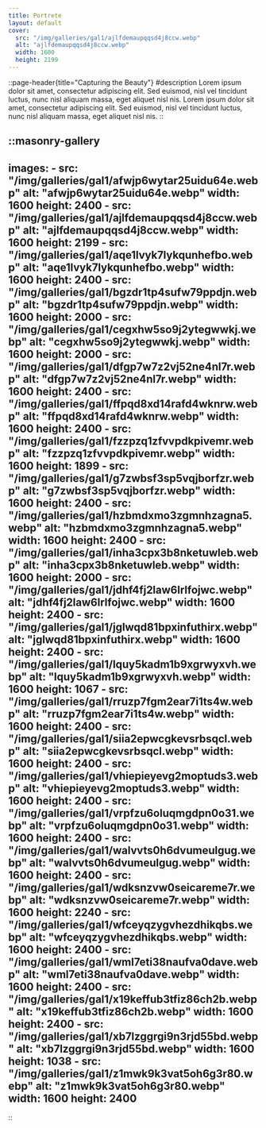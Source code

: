 ```yaml
---
title: Portrete
layout: default
cover: 
  src: "/img/galleries/gal1/ajlfdemaupqqsd4j8ccw.webp"
  alt: "ajlfdemaupqqsd4j8ccw.webp"
  width: 1600
  height: 2199
---
```


::page-header{title="Capturing the Beauty"}
#description
Lorem ipsum dolor sit amet, consectetur adipiscing elit. Sed euismod, nisl vel tincidunt luctus, nunc nisl aliquam massa, eget aliquet nisl nis. Lorem ipsum dolor sit amet, consectetur adipiscing elit. Sed euismod, nisl vel tincidunt luctus, nunc nisl aliquam massa, eget aliquet nisl nis.
::

::masonry-gallery
---
  images:
    - src: "/img/galleries/gal1/afwjp6wytar25uidu64e.webp"
      alt: "afwjp6wytar25uidu64e.webp"
      width: 1600
      height: 2400
    - src: "/img/galleries/gal1/ajlfdemaupqqsd4j8ccw.webp"
      alt: "ajlfdemaupqqsd4j8ccw.webp"
      width: 1600
      height: 2199
    - src: "/img/galleries/gal1/aqe1lvyk7lykqunhefbo.webp"
      alt: "aqe1lvyk7lykqunhefbo.webp"
      width: 1600
      height: 2400
    - src: "/img/galleries/gal1/bgzdr1tp4sufw79ppdjn.webp"
      alt: "bgzdr1tp4sufw79ppdjn.webp"
      width: 1600
      height: 2000
    - src: "/img/galleries/gal1/cegxhw5so9j2ytegwwkj.webp"
      alt: "cegxhw5so9j2ytegwwkj.webp"
      width: 1600
      height: 2000
    - src: "/img/galleries/gal1/dfgp7w7z2vj52ne4nl7r.webp"
      alt: "dfgp7w7z2vj52ne4nl7r.webp"
      width: 1600
      height: 2400
    - src: "/img/galleries/gal1/ffpqd8xd14rafd4wknrw.webp"
      alt: "ffpqd8xd14rafd4wknrw.webp"
      width: 1600
      height: 2400
    - src: "/img/galleries/gal1/fzzpzq1zfvvpdkpivemr.webp"
      alt: "fzzpzq1zfvvpdkpivemr.webp"
      width: 1600
      height: 1899
    - src: "/img/galleries/gal1/g7zwbsf3sp5vqjborfzr.webp"
      alt: "g7zwbsf3sp5vqjborfzr.webp"
      width: 1600
      height: 2400
    - src: "/img/galleries/gal1/hzbmdxmo3zgmnhzagna5.webp"
      alt: "hzbmdxmo3zgmnhzagna5.webp"
      width: 1600
      height: 2400
    - src: "/img/galleries/gal1/inha3cpx3b8nketuwleb.webp"
      alt: "inha3cpx3b8nketuwleb.webp"
      width: 1600
      height: 2000
    - src: "/img/galleries/gal1/jdhf4fj2law6lrlfojwc.webp"
      alt: "jdhf4fj2law6lrlfojwc.webp"
      width: 1600
      height: 2400
    - src: "/img/galleries/gal1/jglwqd81bpxinfuthirx.webp"
      alt: "jglwqd81bpxinfuthirx.webp"
      width: 1600
      height: 2400
    - src: "/img/galleries/gal1/lquy5kadm1b9xgrwyxvh.webp"
      alt: "lquy5kadm1b9xgrwyxvh.webp"
      width: 1600
      height: 1067
    - src: "/img/galleries/gal1/rruzp7fgm2ear7i1ts4w.webp"
      alt: "rruzp7fgm2ear7i1ts4w.webp"
      width: 1600
      height: 2400
    - src: "/img/galleries/gal1/siia2epwcgkevsrbsqcl.webp"
      alt: "siia2epwcgkevsrbsqcl.webp"
      width: 1600
      height: 2400
    - src: "/img/galleries/gal1/vhiepieyevg2moptuds3.webp"
      alt: "vhiepieyevg2moptuds3.webp"
      width: 1600
      height: 2400
    - src: "/img/galleries/gal1/vrpfzu6oluqmgdpn0o31.webp"
      alt: "vrpfzu6oluqmgdpn0o31.webp"
      width: 1600
      height: 2400
    - src: "/img/galleries/gal1/walvvts0h6dvumeulgug.webp"
      alt: "walvvts0h6dvumeulgug.webp"
      width: 1600
      height: 2400
    - src: "/img/galleries/gal1/wdksnzvw0seicareme7r.webp"
      alt: "wdksnzvw0seicareme7r.webp"
      width: 1600
      height: 2240
    - src: "/img/galleries/gal1/wfceyqzygvhezdhikqbs.webp"
      alt: "wfceyqzygvhezdhikqbs.webp"
      width: 1600
      height: 2400
    - src: "/img/galleries/gal1/wml7eti38naufva0dave.webp"
      alt: "wml7eti38naufva0dave.webp"
      width: 1600
      height: 2400
    - src: "/img/galleries/gal1/x19keffub3tfiz86ch2b.webp"
      alt: "x19keffub3tfiz86ch2b.webp"
      width: 1600
      height: 2400
    - src: "/img/galleries/gal1/xb7lzggrgi9n3rjd55bd.webp"
      alt: "xb7lzggrgi9n3rjd55bd.webp"
      width: 1600
      height: 1038
    - src: "/img/galleries/gal1/z1mwk9k3vat5oh6g3r80.webp"
      alt: "z1mwk9k3vat5oh6g3r80.webp"
      width: 1600
      height: 2400
---
::